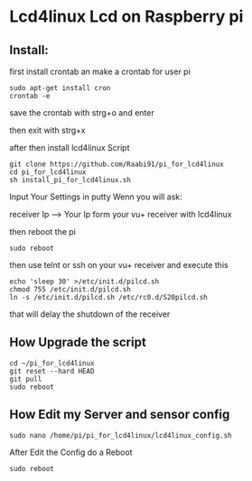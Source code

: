 # Lcd4linux Lcd on Raspberry pi

## Install:
first install crontab an make a crontab for user pi
```
sudo apt-get install cron
crontab -e
```
save the crontab with strg+o and enter

then exit with strg+x

after then install lcd4linux Script

```
git clone https://github.com/Raabi91/pi_for_lcd4linux
cd pi_for_lcd4linux
sh install_pi_for_lcd4linux.sh
```

Input Your Settings in putty Wenn you will ask:



receiver Ip --> Your Ip form your vu+ receiver with lcd4linux

then reboot the pi
```
sudo reboot
```


then use telnt or ssh on your vu+ receiver and execute this

```
echo 'sleep 30' >/etc/init.d/pilcd.sh
chmod 755 /etc/init.d/pilcd.sh
ln -s /etc/init.d/pilcd.sh /etc/rc0.d/S20pilcd.sh
```

that will delay the shutdown of the receiver

## How Upgrade the script
```
cd ~/pi_for_lcd4linux
git reset --hard HEAD
git pull
sudo reboot
```


## How Edit my Server and sensor config
```
sudo nano /home/pi/pi_for_lcd4linux/lcd4linux_config.sh
```

After Edit the Config do a Reboot

```
sudo reboot
```
